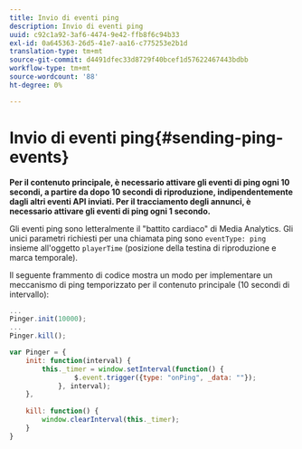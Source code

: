 ```yaml
---
title: Invio di eventi ping
description: Invio di eventi ping
uuid: c92c1a92-3af6-4474-9e42-ffb8f6c94b33
exl-id: 0a645363-26d5-41e7-aa16-c775253e2b1d
translation-type: tm+mt
source-git-commit: d4491dfec33d8729f40bcef1d57622467443bdbb
workflow-type: tm+mt
source-wordcount: '88'
ht-degree: 0%

---
```


# Invio di eventi ping{#sending-ping-events}

**Per il contenuto principale, è necessario attivare gli eventi di ping ogni 10 secondi, a partire da dopo 10 secondi di riproduzione, indipendentemente dagli altri eventi API inviati. Per il tracciamento degli annunci, è necessario attivare gli eventi di ping ogni 1 secondo.**

Gli eventi ping sono letteralmente il &quot;battito cardiaco&quot; di Media Analytics. Gli unici parametri richiesti per una chiamata ping sono `eventType: ping` insieme all&#39;oggetto `playerTime` (posizione della testina di riproduzione e marca temporale).

Il seguente frammento di codice mostra un modo per implementare un meccanismo di ping temporizzato per il contenuto principale (10 secondi di intervallo):

```js
... 
Pinger.init(10000); 
... 
Pinger.kill();

var Pinger = { 
    init: function(interval) { 
        this._timer = window.setInterval(function() { 
                $.event.trigger({type: "onPing", _data: ""}); 
            }, interval); 
    }, 
     
    kill: function() { 
        window.clearInterval(this._timer); 
    } 
}
```
